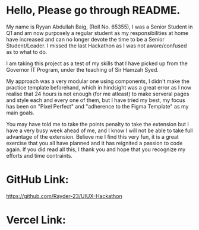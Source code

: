 # Hello, Please go through README.
My name is Ryyan Abdullah Baig, (Roll No. 65355), I was a Senior Student in Q1 and am now purposely a regular student as my responsibilities at home have increased and can no longer devote the time to be a Senior Student/Leader. I missed the last Hackathon as I was not aware/confused as to what to do.

I am taking this project as a test of my skills that I have picked up from the Governor IT Program, under the teaching of Sir Hamzah Syed.

My approach was a very modular one using components, I didn't make the practice template beforehand, which in hindsight was a great error as I now realise that 24 hours is not enough (for me atleast) to make serveral pages and style each and every one of them, but I have tried my best, my focus has been on "Pixel Perfect" and "adherence to the Figma Template" as my main goals.

You may have told me to take the points penalty to take the extension but I have a very busy week ahead of me, and I know I will not be able to take full advantage of the extension. Believe me I find this very fun, it is a great exercise that you all have planned and it has reignited a passion to code again. If you did read all this, I thank you and hope that you recognize my efforts and time contraints.

# GitHub Link: 
https://github.com/Rayder-23/UIUX-Hackathon

# Vercel Link: 
